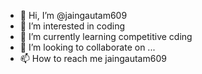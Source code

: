 - 👋 Hi, I’m @jaingautam609
- 👀 I’m interested in coding
- 🌱 I’m currently learning competitive cding
- 💞️ I’m looking to collaborate on ...
- 📫 How to reach me jaingautam609

<!---
jaingautam609/jaingautam609 is a ✨ special ✨ repository because its `README.md` (this file) appears on your GitHub profile.
You can click the Preview link to take a look at your changes.
--->
